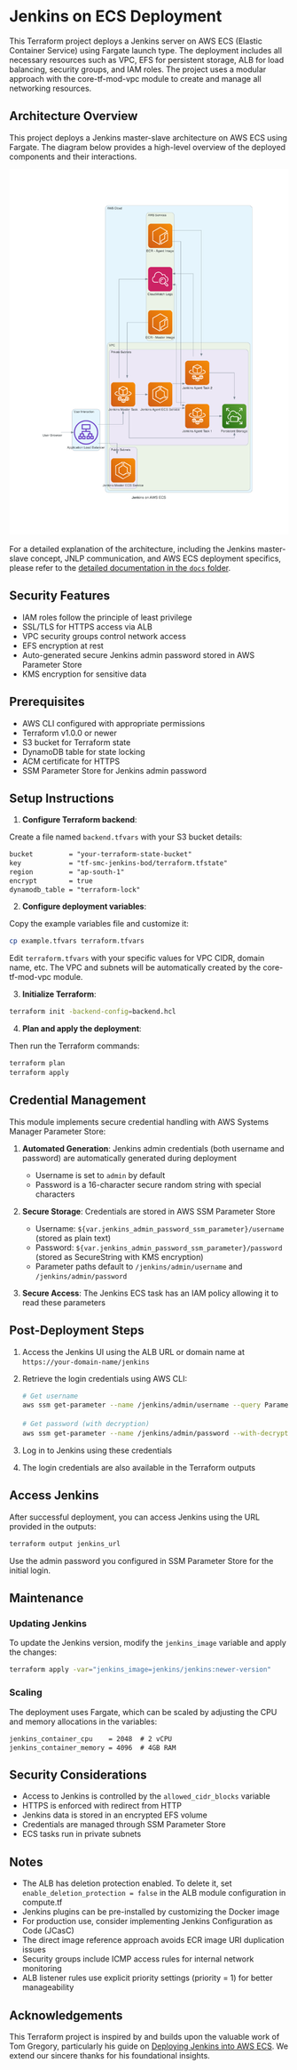 # Jenkins on ECS Deployment

This Terraform project deploys a Jenkins server on AWS ECS (Elastic Container Service) using Fargate launch type. The deployment includes all necessary resources such as VPC, EFS for persistent storage, ALB for load balancing, security groups, and IAM roles. The project uses a modular approach with the core-tf-mod-vpc module to create and manage all networking resources.

## Architecture Overview

This project deploys a Jenkins master-slave architecture on AWS ECS using Fargate. The diagram below provides a high-level overview of the deployed components and their interactions.

![High-Level Jenkins on AWS ECS Architecture](docs/jenkins_on_aws_ecs.png)

For a detailed explanation of the architecture, including the Jenkins master-slave concept, JNLP communication, and AWS ECS deployment specifics, please refer to the [detailed documentation in the `docs` folder](docs/index.md).

## Security Features

- IAM roles follow the principle of least privilege
- SSL/TLS for HTTPS access via ALB
- VPC security groups control network access
- EFS encryption at rest
- Auto-generated secure Jenkins admin password stored in AWS Parameter Store
- KMS encryption for sensitive data

## Prerequisites

- AWS CLI configured with appropriate permissions
- Terraform v1.0.0 or newer
- S3 bucket for Terraform state
- DynamoDB table for state locking
- ACM certificate for HTTPS
- SSM Parameter Store for Jenkins admin password

## Setup Instructions

1. **Configure Terraform backend**:

Create a file named `backend.tfvars` with your S3 bucket details:

```
bucket         = "your-terraform-state-bucket"
key            = "tf-smc-jenkins-bod/terraform.tfstate"
region         = "ap-south-1"
encrypt        = true
dynamodb_table = "terraform-lock"
```

2. **Configure deployment variables**:

Copy the example variables file and customize it:

```bash
cp example.tfvars terraform.tfvars
```

Edit `terraform.tfvars` with your specific values for VPC CIDR, domain name, etc. The VPC and subnets will be automatically created by the core-tf-mod-vpc module.

3. **Initialize Terraform**:

```bash
terraform init -backend-config=backend.hcl
```

4. **Plan and apply the deployment**:

Then run the Terraform commands:

```bash
terraform plan
terraform apply
```

## Credential Management

This module implements secure credential handling with AWS Systems Manager Parameter Store:

1. **Automated Generation**: Jenkins admin credentials (both username and password) are automatically generated during deployment

   - Username is set to `admin` by default
   - Password is a 16-character secure random string with special characters

2. **Secure Storage**: Credentials are stored in AWS SSM Parameter Store

   - Username: `${var.jenkins_admin_password_ssm_parameter}/username` (stored as plain text)
   - Password: `${var.jenkins_admin_password_ssm_parameter}/password` (stored as SecureString with KMS encryption)
   - Parameter paths default to `/jenkins/admin/username` and `/jenkins/admin/password`

3. **Secure Access**: The Jenkins ECS task has an IAM policy allowing it to read these parameters

## Post-Deployment Steps

1. Access the Jenkins UI using the ALB URL or domain name at `https://your-domain-name/jenkins`
2. Retrieve the login credentials using AWS CLI:

   ```bash
   # Get username
   aws ssm get-parameter --name /jenkins/admin/username --query Parameter.Value --output text

   # Get password (with decryption)
   aws ssm get-parameter --name /jenkins/admin/password --with-decryption --query Parameter.Value --output text
   ```

3. Log in to Jenkins using these credentials
4. The login credentials are also available in the Terraform outputs

## Access Jenkins

After successful deployment, you can access Jenkins using the URL provided in the outputs:

```bash
terraform output jenkins_url
```

Use the admin password you configured in SSM Parameter Store for the initial login.

## Maintenance

### Updating Jenkins

To update the Jenkins version, modify the `jenkins_image` variable and apply the changes:

```bash
terraform apply -var="jenkins_image=jenkins/jenkins:newer-version"
```

### Scaling

The deployment uses Fargate, which can be scaled by adjusting the CPU and memory allocations in the variables:

```
jenkins_container_cpu    = 2048  # 2 vCPU
jenkins_container_memory = 4096  # 4GB RAM
```

## Security Considerations

- Access to Jenkins is controlled by the `allowed_cidr_blocks` variable
- HTTPS is enforced with redirect from HTTP
- Jenkins data is stored in an encrypted EFS volume
- Credentials are managed through SSM Parameter Store
- ECS tasks run in private subnets

## Notes

- The ALB has deletion protection enabled. To delete it, set `enable_deletion_protection = false` in the ALB module configuration in compute.tf
- Jenkins plugins can be pre-installed by customizing the Docker image
- For production use, consider implementing Jenkins Configuration as Code (JCasC)
- The direct image reference approach avoids ECR image URI duplication issues
- Security groups include ICMP access rules for internal network monitoring
- ALB listener rules use explicit priority settings (priority = 1) for better manageability

## Acknowledgements

This Terraform project is inspired by and builds upon the valuable work of Tom Gregory, particularly his guide on [Deploying Jenkins into AWS ECS](https://tomgregory.com/jenkins/deploy-jenkins-into-aws-ecs/#launching-the-cloudformation-stack-in-your-aws-account). We extend our sincere thanks for his foundational insights.
